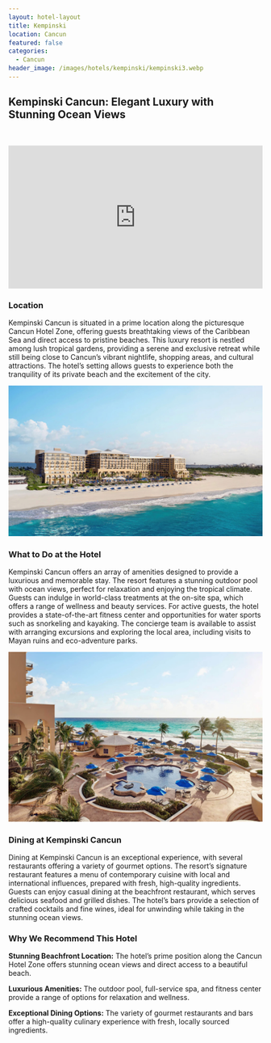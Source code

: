 ```yaml
---
layout: hotel-layout
title: Kempinski
location: Cancun
featured: false
categories:
  - Cancun
header_image: /images/hotels/kempinski/kempinski3.webp
---
```

## Kempinski Cancun: Elegant Luxury with Stunning Ocean Views

&nbsp;

<style>.embed-container { position: relative; padding-bottom: 56.25%; height: 0; overflow: hidden; max-width: 100%; } .embed-container iframe, .embed-container object, .embed-container embed { position: absolute; top: 0; left: 0; width: 100%; height: 100%; }</style>

<div class="embed-container"><iframe src="https://www.youtube.com/embed/DIgZSqp1jEQ" frameborder="0" allowfullscreen=""></iframe></div>

### Location

Kempinski Cancun is situated in a prime location along the picturesque Cancun Hotel Zone, offering guests breathtaking views of the Caribbean Sea and direct access to pristine beaches. This luxury resort is nestled among lush tropical gardens, providing a serene and exclusive retreat while still being close to Cancun’s vibrant nightlife, shopping areas, and cultural attractions. The hotel’s setting allows guests to experience both the tranquility of its private beach and the excitement of the city.

![](/images/hotels/kempinski/kempinski1.jpg)

### What to Do at the Hotel

Kempinski Cancun offers an array of amenities designed to provide a luxurious and memorable stay. The resort features a stunning outdoor pool with ocean views, perfect for relaxation and enjoying the tropical climate. Guests can indulge in world-class treatments at the on-site spa, which offers a range of wellness and beauty services. For active guests, the hotel provides a state-of-the-art fitness center and opportunities for water sports such as snorkeling and kayaking. The concierge team is available to assist with arranging excursions and exploring the local area, including visits to Mayan ruins and eco-adventure parks.

![](/images/hotels/kempinski/kempinski2.jpg)

### Dining at Kempinski Cancun

Dining at Kempinski Cancun is an exceptional experience, with several restaurants offering a variety of gourmet options. The resort’s signature restaurant features a menu of contemporary cuisine with local and international influences, prepared with fresh, high-quality ingredients. Guests can enjoy casual dining at the beachfront restaurant, which serves delicious seafood and grilled dishes. The hotel’s bars provide a selection of crafted cocktails and fine wines, ideal for unwinding while taking in the stunning ocean views.

### Why We Recommend This Hotel

**Stunning Beachfront Location:** The hotel’s prime position along the Cancun Hotel Zone offers stunning ocean views and direct access to a beautiful beach.&nbsp;

**Luxurious Amenities:** The outdoor pool, full-service spa, and fitness center provide a range of options for relaxation and wellness.&nbsp;

**Exceptional Dining Options:** The variety of gourmet restaurants and bars offer a high-quality culinary experience with fresh, locally sourced ingredients.&nbsp;

